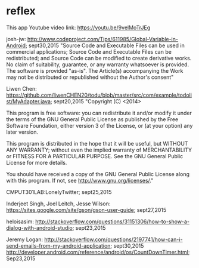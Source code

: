 # reflex
This app 
Youtube video link: https://youtu.be/9velMoTrJEg       

josh-jw: http://www.codeproject.com/Tips/611985/Global-Variable-in-Android; sept30,2015
"Source Code and Executable Files can be used in commercial applications;
Source Code and Executable Files can be redistributed; and
Source Code can be modified to create derivative works.
No claim of suitability, guarantee, or any warranty whatsoever is provided. The software is provided "as-is".
The Article(s) accompanying the Work may not be distributed or republished without the Author's consent"      

Liwen Chen: https://github.com/liwenCHEN20/todu/blob/master/src/com/example/todolist/MyAdapter.java; sept20,2015
"Copyright (C) <2014>  <liwen Chen>

 This program is free software: you can redistribute it and/or modify
 it under the terms of the GNU General Public License as published by
 the Free Software Foundation, either version 3 of the License, or
 (at your option) any later version.

 This program is distributed in the hope that it will be useful,
 but WITHOUT ANY WARRANTY; without even the implied warranty of
 MERCHANTABILITY or FITNESS FOR A PARTICULAR PURPOSE.  See the
 GNU General Public License for more details.

 You should have received a copy of the GNU General Public License
 along with this program.  If not, see <http://www.gnu.org/licenses/>."     
 
 CMPUT301LAB:LonelyTwitter; sept25,2015      
 
Inderjeet Singh, Joel Leitch, Jesse Wilson: https://sites.google.com/site/gson/gson-user-guide; sept27,2015      

heloisasim: http://stackoverflow.com/questions/31151306/how-to-show-a-dialog-with-android-studio; sept23,2015      

Jeremy Logan: http://stackoverflow.com/questions/2197741/how-can-i-send-emails-from-my-android-application; sept30,2015      
http://developer.android.com/reference/android/os/CountDownTimer.html; Sep23,2015
